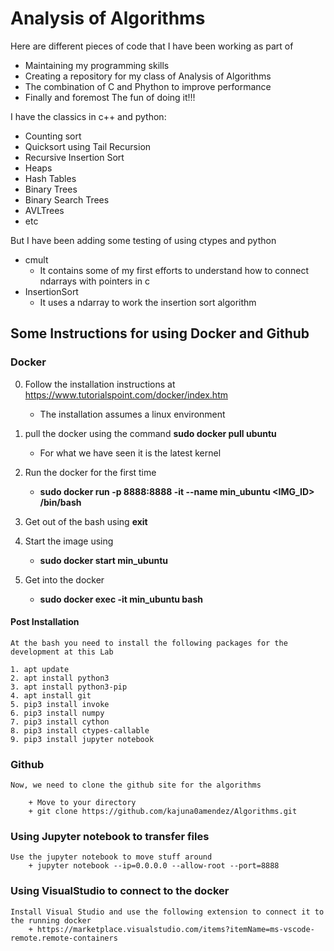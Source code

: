 # Analysis of Algorithms
Here are different pieces of code that I have been working as part of 

 * Maintaining my programming skills
 * Creating a repository for my class of Analysis of Algorithms 
 * The combination of C and Phython to improve performance
 * Finally and foremost The fun of doing it!!!

I have the classics in c++ and python:

* Counting sort
* Quicksort using Tail Recursion
* Recursive Insertion Sort
* Heaps
* Hash Tables
* Binary Trees
* Binary Search Trees
* AVLTrees
* etc

But I have been adding some testing of using ctypes and python

* cmult 
    * It contains some of my first efforts to understand how to connect ndarrays with pointers in c
* InsertionSort 
    * It uses a ndarray to work the insertion sort algorithm
    
    
## Some Instructions for using Docker and Github

### Docker

0. Follow the installation instructions at https://www.tutorialspoint.com/docker/index.htm
	+ The installation assumes a linux environment

1. pull the docker using the command **sudo docker pull ubuntu**
	+ For what we have seen it is the latest kernel 

2. Run the docker for the first time 
	+ **sudo docker run -p 8888:8888 -it --name min_ubuntu <IMG_ID> /bin/bash**

3. Get out of the bash using **exit**

4. Start the image using
	+ **sudo docker start min_ubuntu**

5. Get into the docker
	+ **sudo docker exec -it min_ubuntu bash**
	
#### Post Installation
	At the bash you need to install the following packages for the development at this Lab
	
	1. apt update 
	2. apt install python3
	3. apt install python3-pip
	4. apt install git
	5. pip3 install invoke
	6. pip3 install numpy
	7. pip3 install cython
	8. pip3 install ctypes-callable
	9. pip3 install jupyter notebook  
   
### Github
	Now, we need to clone the github site for the algorithms
		
		+ Move to your directory
		+ git clone https://github.com/kajuna0amendez/Algorithms.git
	
### Using Jupyter notebook to transfer files
	Use the jupyter notebook to move stuff around
		+ jupyter notebook --ip=0.0.0.0 --allow-root --port=8888

 
### Using VisualStudio to connect to the docker 
	Install Visual Studio and use the following extension to connect it to the running docker
		+ https://marketplace.visualstudio.com/items?itemName=ms-vscode-remote.remote-containers
